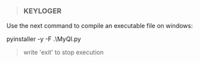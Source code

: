 > ### KEYLOGER

Use the next command to compile an executable file on windows:

pyinstaller -y -F .\MyQI.py

> write 'exit' to stop execution